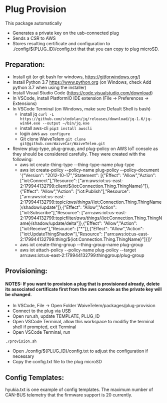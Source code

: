 # Plug Provision

This package automatically

- Generates a private key on the usb-connected plug
- Sends a CSR to AWS
- Stores resulting certificate and configuration to ./config/\${PLUG_ID}/config.txt that that you can copy to plug microSD.

## Preparation:

- Install git (or git bash for windows, https://gitforwindows.org/)
- Install Python 3.7 https://www.python.org (on Windows, check Add python 3.7 when using the installer)
- Install Visual Studio Code (https://code.visualstudio.com/download)
- In VSCode, install PlatformIO IDE extension (File -> Preferences -> Extensions)
- In VSCode Terminal (on Windows, make sure Default Shell is bash)
  - install jq `curl -L https://github.com/stedolan/jq/releases/download/jq-1.6/jq-win64.exe --output ~/bin/jq.exe`
  - install aws-cli `pip3 install awscli`
  - login aws `aws configure`
  - Git clone WaiveTelem `git clone git@github.com:WaiveCar/WaiveTelem.git`
- Review plug-type, plug-group, and plug-policy on AWS IoT console as they should be considered carefully. They were created with the following:
  - aws iot create-thing-type --thing-type-name plug-type
  - aws iot create-policy --policy-name plug-policy --policy-document '{"Version": "2012-10-17","Statement": [{"Effect": "Allow","Action": ["iot:Connect"],"Resource": ["arn:aws:iot:us-east-2:179944132799:client/${iot:Connection.Thing.ThingName}"]},{"Effect": "Allow","Action": ["iot:Publish"],"Resource": ["arn:aws:iot:us-east-2:179944132799:topic/$aws/things/${iot:Connection.Thing.ThingName}/shadow/update"]},{"Effect": "Allow","Action": ["iot:Subscribe"],"Resource": ["arn:aws:iot:us-east-2:179944132799:topicfilter/$aws/things/${iot:Connection.Thing.ThingName}/shadow/update/delta"]},{"Effect": "Allow","Action": ["iot:Receive"],"Resource": ["*"]},{"Effect": "Allow","Action": ["iot:UpdateThingShadow"],"Resource": ["arn:aws:iot:us-east-2:179944132799:thing/${iot:Connection.Thing.ThingName}"]}]}'
  - aws iot create-thing-group --thing-group-name plug-group
  - aws iot attach-policy --policy-name plug-policy --target arn:aws:iot:us-east-2:179944132799:thinggroup/plug-group

## Provisioning:

#### NOTES: If you want to provision a plug that is provisioned already, delete its associated certificate first from the aws console as the private key will be changed.

- In VSCode, File -> Open Folder WaiveTelem/packages/plug-provision
- Connect to the plug via USB
- Open run.sh, update TEMPLATE, PLUG_ID
- Open VSCode Terminal, allow this workspace to modifiy the terminal shell if prompted, exit Terminal
- Open VSCode Terminal, run

```bash
./provision.sh
```

- Open ./config/\${PLUG_ID}/config.txt to adjust the configuration if necessary
- Copy the config.txt file to the plug microSD

## Config Templates:

hyukia.txt is one example of config templates. The maximum number of CAN-BUS telemetry that the firmware support is 20 currently.